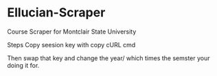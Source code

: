 # Ellucian-Scraper
Course Scraper for Montclair State University

Steps 
Copy seesion key with copy cURL cmd

Then swap that key and change the year/ which times the semster your doing it for.
